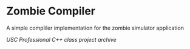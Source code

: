 # Zombie Compiler
A simple compliler implementation for the zombie simulator application

*USC Professional C++ class project archive*
